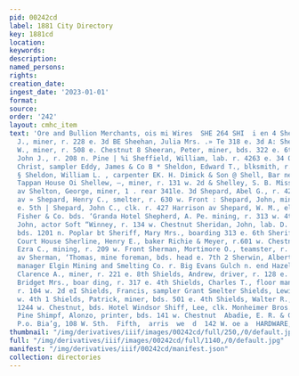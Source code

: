 ```yaml
---
pid: 00242cd
label: 1881 City Directory
key: 1881cd
location: 
keywords: 
description: 
named_persons: 
rights: 
creation_date: 
ingest_date: '2023-01-01'
format: 
source: 
order: '242'
layout: cmhc_item
text: 'Ore and Bullion Merchants, ois mi Wires  SHE 264 SHI  i en 4 Sheehan, John
  J., miner, r. 228 e. 3d BE Sheehan, Julia Mrs. .» Te 318 e. 3d A: Sheehan, Timothy
  W., miner, r. 508 e. Chestnut 8 Sheeran, Peter, miner, bds. 322 e. 6th he Sheern,
  John J., r. 208 n. Pine | %i Sheffield, William, lab. r. 4263 e. 34 Oe Sheldon,
  Christ, sampler Eddy, James & Co B * Sheldon, Edward T., blksmith, r. 210 w. 8th
  § Sheldon, William L. , carpenter EK. H. Dimick & Son @ Shell, Bar ney, yar dman
  Tappan House Oi Shellew, —, miner, r. 131 w. 2d & Shelley, S. B. Miss, r - 712 Harrison
  av Shelton, George, miner, 1 . rear 341le. 3d Shepard, Abel G., r. 427 ‘Harrison
  av » Shepard, Henry C., smelter, r. 630 w. Front : Shepard, John, miner, bds. 621
  e. 5th | Shepard, John C., clk. r. 427 Harrison av Shepard, W. M., elk. Daniels,
  Fisher & Co. bds. ‘Granda Hotel Shepherd, A. Pe. mining, r. 313 w. 4th Sheppard,
  John, actor Soft “Winney, r. 134 w. Chestnut Sheridan, John, lab. D. & R. G. Ry.
  bds. 1201 n. Poplar bt Sheriff, Mary Mrs., boarding 313 e. 6th Sheriff''s Office,
  Court House Sherline, Henry E., baker Richie & Meyer, r.601 w. Chestnut Sherman,
  Ezra C., mining, r. 209 w. Front Sherman, Mortimore O., teamster, r. 117 n. Leiter
  av Sherman, ‘Thomas, mine foreman, bds. head e. 7th 2 Sherwin, Albert, prest. and
  manager Elgin Mining and Smelting Co. r. Big Evans Gulch n. end Hazel Ss Sherwood,
  Clarence A., miner, r. 221 e. 8th Shields, Andrew, driver, r. 128 e. 11th | eB Shields,
  Bridget Mrs., boar ding, r. 317 e. 4th Shields, Charles T., floor manager P. Thams,
  r. 104 w. 2d eI Shields, Francis, sampler Grant Smelter Shields, Lewis ©., r. 400
  w. 4th 1 Shields, Patrick, miner, bds. 501 e. 4th Shields, Walter R., merchant tailor
  1244 w. Chestnut, bds. Hotel Windsor Shiff, Lee, clk. Monheimer Bros. r. 418 n.
  Pine Shimpf, Alonzo, printer, bds. 141 w. Chestnut  Abadie, E. R. & G0,, "Basement
  P.o. Bia’g, 108 W. Sth.  Fifth,  arris  we  d  142 W. oe a  HARDWARE,  cCARTH  MANVI    '
thumbnail: "/img/derivatives/iiif/images/00242cd/full/250,/0/default.jpg"
full: "/img/derivatives/iiif/images/00242cd/full/1140,/0/default.jpg"
manifest: "/img/derivatives/iiif/00242cd/manifest.json"
collection: directories
---
```

